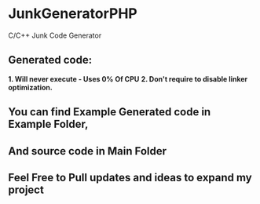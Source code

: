 # JunkGeneratorPHP
C/C++ Junk Code Generator

## Generated code:
**1. Will never execute - Uses 0% Of CPU**
**2. Don't require to disable linker optimization.**

## You can find Example Generated code in Example Folder,
## And source code in Main Folder
## Feel Free to Pull updates and ideas to expand my project
